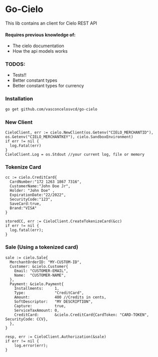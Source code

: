 # Go-Cielo

This lib contains an client for Cielo REST API


#### Requires previous knowledge of:
- The cielo documentation
- How the api models works


### TODOS:
- Tests!!
- Better constant types
- Better constant types for currency
  
### Installation
```sh
go get github.com/vasconcelosvcd/go-cielo
```

### New Client
```golang
CieloClient, err := cielo.NewClient(os.Getenv("CIELO_MERCHANTID"), os.Getenv("CIELO_MERCHANTKEY"), cielo.SandboxEnvironment)
if err != nil {
  log.Fatal(err)
}
CieloClient.Log = os.Stdout //your current log, file or memory
```

### Tokenize Card
```golang
cc := cielo.CreditCard{
  CardNumber:"172 1263 1867 7316",
  CustomerName:"John Doe Jr",
  Holder: "John Doe" ,
  ExpirationDate:"22/2022",
  SecurityCode:"123",
  SaveCard:true,
  Brand:"VISA"
}

storedCC, err := CieloClient.CreateTokenizeCard(&cc)
if err != nil {
  log.fatal(err);
}

```

### Sale (Using a tokenized card)

```golang
sale := cielo.Sale{
  MerchantOrderID: "MY-CUSTOM-ID",
  Customer: &cielo.Customer{
    Email: "CUSTOMER-EMAIL",
    Name:  "CUSTOMER-NAME",
  },
  Payment: &cielo.Payment{
    Installments:     1,
    Type:             "CreditCard",
    Amount:           400 //Credits in cents,
    SoftDescriptor:   "MY DESCRIPTION",
    Capture:          true,
    ServiceTaxAmount: 0,
    CreditCard:       &cielo.CreditCard{CardToken: "CARD-TOKEN", SecurityCode: CCV}, 
  },
}

resp, err := CieloClient.Authorization(&sale)
if err != nil {
	log.error(err);
}
```
